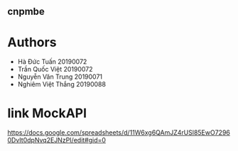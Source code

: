 ## cnpmbe
# Authors
  - Hà Đức Tuấn 20190072
  - Trần Quốc Việt 20190072
  - Nguyễn Văn Trung 20190071
  - Nghiêm Việt Thắng 20190088  

# link MockAPI
https://docs.google.com/spreadsheets/d/11W6xg6QAmJZ4rUSl85EwO72960DvIt0dpNvq2EJNzPI/edit#gid=0
